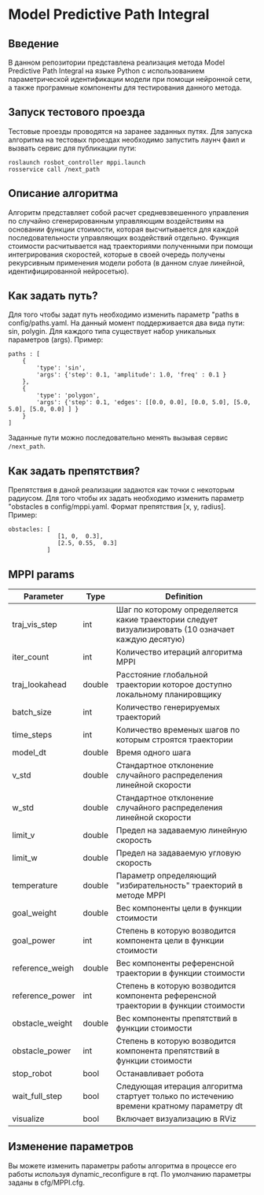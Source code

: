 # Model Predictive Path Integral

## Введение 
В данном репозитории представлена реализация метода Model Predictive Path Integral на языке Python c использованием параметрической идентификации модели при помощи нейронной сети, а также програмные компоненты для тестирования данного метода. 


## Запуск тестового проезда
Тестовые проезды проводятся на заранее заданных путях. Для запуска алгоритма на тестовых проездах необходимо запустить лаунч фаил и вызвать сервис для публикации пути:
```
roslaunch rosbot_controller mppi.launch
rosservice call /next_path
```

## Описание алгоритма
Алгоритм представляет собой расчет средневзвешенного управления по случайно сгенерированным управляющим воздействиям на основании функции стоимости, которая высчитывается для каждой последовательности управляющих воздействий отдельно. Функция стоимости расчитывается над траекториями полученными при помощи интегрирования скоростей, которые в своей очередь получены рекурсивным применения модели робота (в данном слуае линейной, идентифицированной нейросетью).

## Как задать путь?
Для того чтобы задат путь необходимо изменить параметр "paths в config/paths.yaml. На данный момент поддерживается два вида пути: sin, polygin. Для каждого типа существует набор уникальных параметров (args). Пример:

```
paths : [
    {
        'type': 'sin',
        'args': {'step': 0.1, 'amplitude': 1.0, 'freq' : 0.1 }
    },
    {
        'type': 'polygon',
        'args': {'step': 0.1, 'edges': [[0.0, 0.0], [0.0, 5.0], [5.0, 5.0], [5.0, 0.0] ] }
    }
]
```
Заданные пути можно последовательно менять вызывая сервис ```/next_path```. 

## Как задать препятствия?
Препятствия в даной реализации задаются как точки с некоторым радиусом. Для того чтобы их задать 
необходимо изменить параметр "obstacles в config/mppi.yaml. Формат препятствия [x, y, radius]. Пример:
```
obstacles: [              
              [1, 0,  0.3],
              [2.5, 0.55,  0.3]
           ]
```


## MPPI params


| Parameter       | Type   | Definition                                                                                         |
| --------------- | ------ | -------------------------------------------------------------------------------------------------- |
| traj_vis_step   | int    | Шаг по которому определяется какие траектории следует визуализировать (10 означает каждую десятую) |
| iter_count      | int    | Количество итераций алгоритма MPPI                                                                 |
| traj_lookahead  | double | Расстояние глобальной траектории которое доступно локальному планировщику                          |
| batch_size      | int    | Количество генерируемых траекторий                                                                 |
| time_steps      | int    | Количество временых шагов по которым строятся траектории                                           |
| model_dt        | double | Время одного шага                                                                                  |
| v_std           | double | Стандартное отклонение случайного распределения линейной скорости                                  |
| w_std           | double | Стандартное отклонение случайного распределения линейной скорости                                  |
| limit_v         | double | Предел на задаваемую линейную скорость                                                             |
| limit_w         | double | Предел на задаваемую угловую скорость                                                              |
| temperature     | double | Параметр определяющий "избирательность" траекторий в методе MPPI                                   |
| goal_weight     | double | Вес компоненты цели в  функции стоимости                                                           |
| goal_power      | int    | Степень в которую возводится компонента цели в функции стоимости                                   |
| reference_weigh | double | Вес компоненты референсной траектории в функции стоимости                                          |
| reference_power | int    | Степень в которую возводится компонента референсной траектории в функции стоимости                 |
| obstacle_weight | double | Вес компоненты препятствий в функции стоимости                                                     |
| obstacle_power  | int    | Степень в которую возводится компонента препятствий в функции стоимости                            |
| stop_robot      | bool   | Останавливает робота                                                                               |
| wait_full_step  | bool   | Следующая итерация алгоритма стартует только по истечению времени кратному параметру dt            |
| visualize       | bool   | Включает визуализацию в RViz                                                                       |



## Изменение параметров
Вы можете изменить параметры работы алгоритма в процессе его работы используя dynamic_reconfigure в rqt. 
По умолчанию параметры заданы в cfg/MPPI.cfg.
